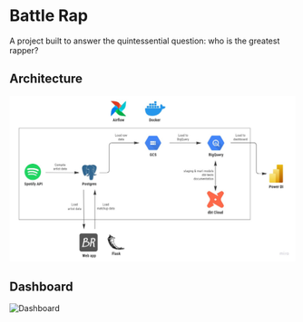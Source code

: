 # Battle Rap

A project built to answer the quintessential question: who is the greatest rapper?

## Architecture

![Architecture](https://github.com/fuwilliam/battle-rap/blob/main/images/architecture.jpg)

## Dashboard

![Dashboard]()

